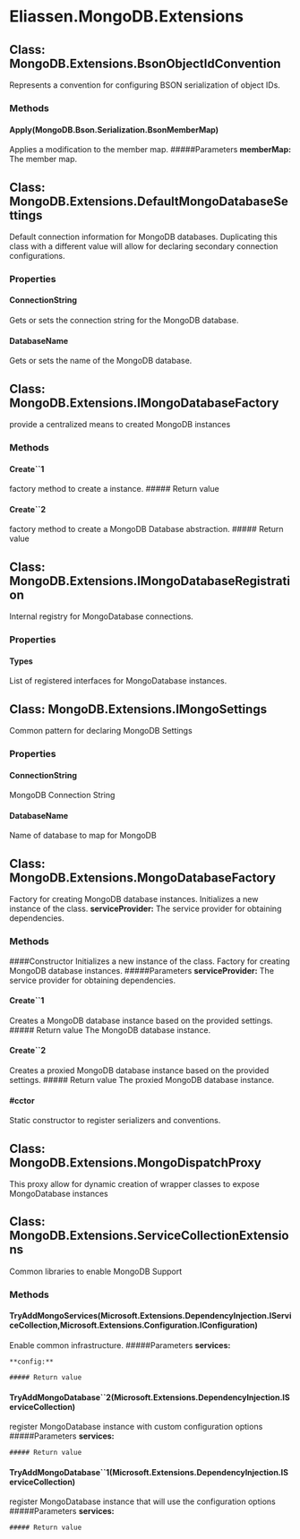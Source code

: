 ﻿# Eliassen.MongoDB.Extensions


## Class: MongoDB.Extensions.BsonObjectIdConvention
Represents a convention for configuring BSON serialization of object IDs.
### Methods


#### Apply(MongoDB.Bson.Serialization.BsonMemberMap)
Applies a modification to the member map.
    #####Parameters
    **memberMap:** The member map.


## Class: MongoDB.Extensions.DefaultMongoDatabaseSettings
Default connection information for MongoDB databases. Duplicating this class with a different value will allow for declaring secondary connection configurations.
### Properties

#### ConnectionString
Gets or sets the connection string for the MongoDB database.
#### DatabaseName
Gets or sets the name of the MongoDB database.

## Class: MongoDB.Extensions.IMongoDatabaseFactory
provide a centralized means to created MongoDB instances
### Methods


#### Create``1
factory method to create a instance.
    ##### Return value
    

#### Create``2
factory method to create a MongoDB Database abstraction.
    ##### Return value
    

## Class: MongoDB.Extensions.IMongoDatabaseRegistration
Internal registry for MongoDatabase connections.
### Properties

#### Types
List of registered interfaces for MongoDatabase instances.

## Class: MongoDB.Extensions.IMongoSettings
Common pattern for declaring MongoDB Settings
### Properties

#### ConnectionString
MongoDB Connection String
#### DatabaseName
Name of database to map for MongoDB

## Class: MongoDB.Extensions.MongoDatabaseFactory
Factory for creating MongoDB database instances.
Initializes a new instance of the class.
    **serviceProvider:** The service provider for obtaining dependencies.

### Methods


####Constructor
Initializes a new instance of the class.
Factory for creating MongoDB database instances.
    #####Parameters
    **serviceProvider:** The service provider for obtaining dependencies.


#### Create``1
Creates a MongoDB database instance based on the provided settings.
    ##### Return value
    The MongoDB database instance.

#### Create``2
Creates a proxied MongoDB database instance based on the provided settings.
    ##### Return value
    The proxied MongoDB database instance.

#### #cctor
Static constructor to register serializers and conventions.

## Class: MongoDB.Extensions.MongoDispatchProxy
This proxy allow for dynamic creation of wrapper classes to expose MongoDatabase instances

## Class: MongoDB.Extensions.ServiceCollectionExtensions
Common libraries to enable MongoDB Support
### Methods


#### TryAddMongoServices(Microsoft.Extensions.DependencyInjection.IServiceCollection,Microsoft.Extensions.Configuration.IConfiguration)
Enable common infrastructure.
    #####Parameters
    **services:** 

    **config:** 

    ##### Return value
    

#### TryAddMongoDatabase``2(Microsoft.Extensions.DependencyInjection.IServiceCollection)
register MongoDatabase instance with custom configuration options
    #####Parameters
    **services:** 

    ##### Return value
    

#### TryAddMongoDatabase``1(Microsoft.Extensions.DependencyInjection.IServiceCollection)
register MongoDatabase instance that will use the configuration options
    #####Parameters
    **services:** 

    ##### Return value
    